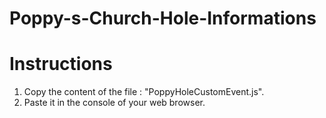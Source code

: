 # Poppy-s-Church-Hole-Informations

<h1>Instructions</h1>
<ol>
  <li>Copy the content of the file : "PoppyHoleCustomEvent.js".</li>
  <li>Paste it in the console of your web browser.</li>
</ol>
